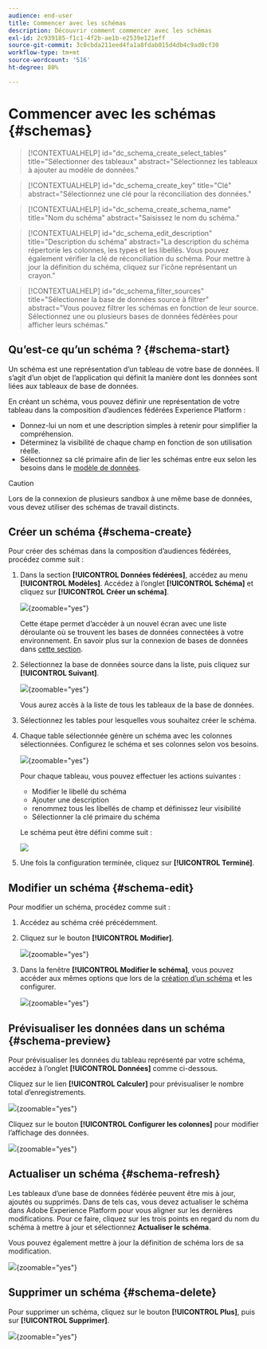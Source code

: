 ```yaml
---
audience: end-user
title: Commencer avec les schémas
description: Découvrir comment commencer avec les schémas
exl-id: 2c939185-f1c1-4f2b-ae1b-e2539e121eff
source-git-commit: 3c0cbda211eed4fa1a8fdab015d4db4c9ad0cf30
workflow-type: tm+mt
source-wordcount: '516'
ht-degree: 80%

---
```


# Commencer avec les schémas {#schemas}

>[!CONTEXTUALHELP]
>id="dc_schema_create_select_tables"
>title="Sélectionner des tableaux"
>abstract="Sélectionnez les tableaux à ajouter au modèle de données."

>[!CONTEXTUALHELP]
>id="dc_schema_create_key"
>title="Clé"
>abstract="Sélectionnez une clé pour la réconciliation des données."

>[!CONTEXTUALHELP]
>id="dc_schema_create_schema_name"
>title="Nom du schéma"
>abstract="Saisissez le nom du schéma."


>[!CONTEXTUALHELP]
>id="dc_schema_edit_description"
>title="Description du schéma"
>abstract="La description du schéma répertorie les colonnes, les types et les libellés. Vous pouvez également vérifier la clé de réconciliation du schéma. Pour mettre à jour la définition du schéma, cliquez sur l’icône représentant un crayon."

>[!CONTEXTUALHELP]
>id="dc_schema_filter_sources"
>title="Sélectionner la base de données source à filtrer"
>abstract="Vous pouvez filtrer les schémas en fonction de leur source. Sélectionnez une ou plusieurs bases de données fédérées pour afficher leurs schémas."

## Qu’est-ce qu’un schéma ? {#schema-start}

Un schéma est une représentation d’un tableau de votre base de données. Il s’agit d’un objet de l’application qui définit la manière dont les données sont liées aux tableaux de base de données.

En créant un schéma, vous pouvez définir une représentation de votre tableau dans la composition d’audiences fédérées Experience Platform :

* Donnez-lui un nom et une description simples à retenir pour simplifier la compréhension.
* Déterminez la visibilité de chaque champ en fonction de son utilisation réelle.
* Sélectionnez sa clé primaire afin de lier les schémas entre eux selon les besoins dans le [modèle de données](../data-management/gs-models.md#data-model-start).

>[!CAUTION]
>
>Lors de la connexion de plusieurs sandbox à une même base de données, vous devez utiliser des schémas de travail distincts.
>

## Créer un schéma {#schema-create}

Pour créer des schémas dans la composition d’audiences fédérées, procédez comme suit :

1. Dans la section **[!UICONTROL Données fédérées]**, accédez au menu **[!UICONTROL Modèles]**. Accédez à l’onglet **[!UICONTROL Schéma]** et cliquez sur **[!UICONTROL Créer un schéma]**.

   ![](assets/schema_create.png){zoomable="yes"}

   Cette étape permet d’accéder à un nouvel écran avec une liste déroulante où se trouvent les bases de données connectées à votre environnement. En savoir plus sur la connexion de bases de données dans [cette section](../connections/connections.md#connections-fdb).

1. Sélectionnez la base de données source dans la liste, puis cliquez sur **[!UICONTROL Suivant]**.

   ![](assets/schema_tables.png){zoomable="yes"}

   Vous aurez accès à la liste de tous les tableaux de la base de données.

1. Sélectionnez les tables pour lesquelles vous souhaitez créer le schéma.

1. Chaque table sélectionnée génère un schéma avec les colonnes sélectionnées. Configurez le schéma et ses colonnes selon vos besoins.

   ![](assets/schema_fields.png){zoomable="yes"}

   Pour chaque tableau, vous pouvez effectuer les actions suivantes :

   * Modifier le libellé du schéma
   * Ajouter une description
   * renommez tous les libellés de champ et définissez leur visibilité
   * Sélectionner la clé primaire du schéma

   Le schéma peut être défini comme suit :

   ![](assets/schema_example.png)

1. Une fois la configuration terminée, cliquez sur **[!UICONTROL Terminé]**.

## Modifier un schéma {#schema-edit}

Pour modifier un schéma, procédez comme suit :

1. Accédez au schéma créé précédemment.

1. Cliquez sur le bouton **[!UICONTROL Modifier]**.

   ![](assets/schema_edit.png){zoomable="yes"}

1. Dans la fenêtre **[!UICONTROL Modifier le schéma]**, vous pouvez accéder aux mêmes options que lors de la [création d’un schéma](#schema-create) et les configurer.

   ![](assets/schema_edit_orders.png){zoomable="yes"}

## Prévisualiser les données dans un schéma {#schema-preview}

Pour prévisualiser les données du tableau représenté par votre schéma, accédez à l’onglet **[!UICONTROL Données]** comme ci-dessous.

Cliquez sur le lien **[!UICONTROL Calculer]** pour prévisualiser le nombre total d’enregistrements.

![](assets/schema_data.png){zoomable="yes"}

Cliquez sur le bouton **[!UICONTROL Configurer les colonnes]** pour modifier l’affichage des données.

![](assets/schema_columns.png){zoomable="yes"}

## Actualiser un schéma {#schema-refresh}

Les tableaux d’une base de données fédérée peuvent être mis à jour, ajoutés ou supprimés. Dans de tels cas, vous devez actualiser le schéma dans Adobe Experience Platform pour vous aligner sur les dernières modifications. Pour ce faire, cliquez sur les trois points en regard du nom du schéma à mettre à jour et sélectionnez **Actualiser le schéma**.

Vous pouvez également mettre à jour la définition de schéma lors de sa modification.

![](assets/schema_refresh.png){zoomable="yes"}


## Supprimer un schéma {#schema-delete}

Pour supprimer un schéma, cliquez sur le bouton **[!UICONTROL Plus]**, puis sur **[!UICONTROL Supprimer]**.

![](assets/schema_delete.png){zoomable="yes"}
